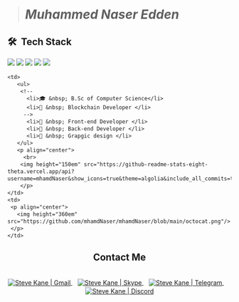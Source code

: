 > # ***Muhammed Naser Edden***

<h2> 🛠 &nbsp;Tech Stack</h2>
     <span>
          <img src="https://img.shields.io/badge/-HTML-orange">
          <img src="https://img.shields.io/badge/-CSS-blue">
          <img src="https://img.shields.io/badge/-JavaScript-F7DF1E?logo=javascript&logoColor=white&style=for-the-badge" />
          <img src="https://img.shields.io/badge/-Bootstrap-7952B3?logo=bootstrap&logoColor=white&style=for-the-badge" />
          <img src="https://img.shields.io/badge/-PHP-777BB4?logo=php&logoColor=white&style=for-the-badge" />
          <!--
                <br>
                <img src="https://img.shields.io/badge/-ReactJs-61DAFB?logo=react&logoColor=white&style=for-the-badge" />
                <img src="https://img.shields.io/badge/-Vue.js-4FC08D?logo=Vue.js&logoColor=white&style=for-the-badge" />
                <br>
                <img src="https://img.shields.io/badge/-AngularJs-DD0031?logo=angular&logoColor=white&style=for-the-badge" />
                <img src="https://img.shields.io/badge/-Solidity-363636?logo=Solidity&logoColor=white&style=for-the-badge" />
                <img src="https://img.shields.io/badge/-Web3.js-F16822?logo=Web3.js&logoColor=whte&style=for-the-badge" />
                <br>
                <img src="https://img.shields.io/badge/-Ethereum-3C3C3D?logo=Ethereum&logoColor=whte&style=for-the-badge" />
                <img src="https://img.shields.io/badge/-TypeScript-3178C6?logo=TypeScript&logoColor=white&style=for-the-badge" />
                <img src="https://img.shields.io/badge/-NodeJs-339933?logo=Node.js&logoColor=white&style=for-the-badge" />
                <img src="https://img.shields.io/badge/-Python-3776AB?logo=Python&logoColor=white&style=for-the-badge" />
                <br>
                <img src="https://img.shields.io/badge/-MySql-4479A1?logo=mysql&logoColor=white&style=for-the-badge" />
                <img src="https://img.shields.io/badge/-SQLite-003B57?logo=sqlite&logoColor=white&style=for-the-badge" />
                <img src="https://img.shields.io/badge/-MongoDB-47A248?logo=MongoDB&logoColor=white&style=for-the-badge" />
                <br> 
           -->
     </span>
  
    <td>
       <ul>
        <!-- 
          <li>🎓 &nbsp; B.Sc of Computer Science</li>
          <li>👑 &nbsp; Blockchain Developer </li>
         -->
          <li>👑 &nbsp; Front-end Developer </li>
          <li>👑 &nbsp; Back-end Developer </li>
          <li>👑 &nbsp; Grapgic design </li>
       </ul>
       <p align="center">
         <br>
        <img height="150em" src="https://github-readme-stats-eight-theta.vercel.app/api?username=mhamdNaser&show_icons=true&theme=algolia&include_all_commits=true&count_private=true"/>
        </p>
    </td>
    <td>
     <p align="center">
       <img height="360em" src="https://github.com/mhamdNaser/mhamdNaser/blob/main/octocat.png"/>
     </p>
    </td>
  </tr>
  <tr>
   <td>
     
   </td>
   <td>
    <div align="center">
      <h2><b>Contact Me</b></h2>
      <br>
      <a href="#" >
      <img align="center" alt="Steve Kane | Gmail" width="30em" src="https://img.icons8.com/fluency/452/gmail.png" />
      </a> &nbsp;&nbsp;
      <a href="#" >
      <img align="center" alt="Steve Kane | Skype" width="30em" src="https://img.icons8.com/3d-fluency/344/skype-2019.png" />
      </a> &nbsp;&nbsp;
      <a href="#" style="margin-right: 8px">
      <img align="center" alt="Steve Kane | Telegram" width="30em" src="https://img.icons8.com/3d-fluency/452/telegram.png" />
      </a> &nbsp;&nbsp;
      <a href="#" >
      <img align="center" alt="Steve Kane | Discord" width="30em" src="https://img.icons8.com/avantgarde/452/discord-logo.png" />
      </a>
      <br>
      <br>
    </div>
   </td>
  </tr>

